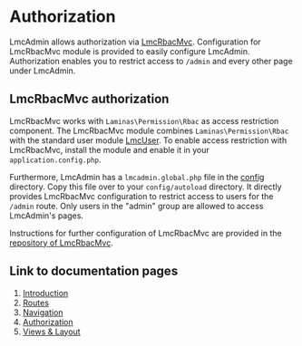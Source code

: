 # Authorization
LmcAdmin allows authorization via [LmcRbacMvc](https://github.com/LM-Commons/LmcRbacMvc). Configuration for LmcRbacMvc module is provided to easily configure LmcAdmin. Authorization enables you to restrict access to `/admin` and every other page under LmcAdmin.

## LmcRbacMvc authorization
LmcRbacMvc works with `Laminas\Permission\Rbac` as access restriction component. The LmcRbacMvc module combines `Laminas\Permission\Rbac` with the standard user module [LmcUser](https://github.com/LM-Commons/LmcUser). To enable access restriction with LmcRbacMvc, install the module and enable it in your `application.config.php`.

Furthermore, LmcAdmin has a `lmcadmin.global.php` file in the [config](../config/) directory. Copy this file over to your `config/autoload` directory. It directly provides LmcRbacMvc configuration to restrict access to users for the `/admin` route. Only users in the "admin" group are allowed to access LmcAdmin's pages.

Instructions for further configuration of LmcRbacMvc are provided in the [repository of LmcRbacMvc](https://github.com/LM-Commons/LmcRbacMvc).

## Link to documentation pages

 1. [Introduction](1.Introduction.md)
 2. [Routes](2.Routes.md)
 3. [Navigation](3.Navigation.md)
 4. [Authorization](4.Authorization.md)
 5. [Views & Layout](5.ViewLayout.md)
